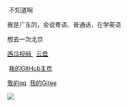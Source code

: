 &nbsp;不知道啊

我是广东的，会说粤语、普通话，在学英语

想去一次北京

[西瓜视频
](https://www.ixigua.com/home/4309734264146573?list_entrance=homepage)&nbsp;</a>&nbsp;[云盘</p>](https://pan.ken10111.workers.dev)</p>&nbsp;[我的GitHub主页](https://github.com/ken10111/)</p>[ 我的qq](http://wpa.qq.com/msgrd?v=3&uin=3416738711&site=qq&menu=yes)&nbsp;</a>&nbsp;<a href="https://gitee.com/ken10111" target="_blank">我的Gitee</p>

</p>

[![](https://data.jsdelivr.com/v1/package/gh/ken10111/ken10111/badge)](https://www.jsdelivr.com/package/gh/ken10111/ken10111)
